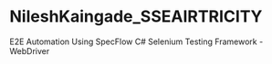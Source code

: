 # NileshKaingade_SSEAIRTRICITY
E2E Automation Using SpecFlow C# Selenium Testing Framework - WebDriver
